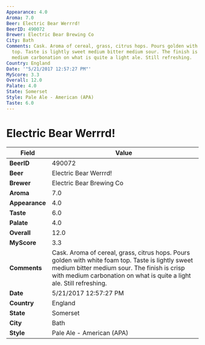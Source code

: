 ```yaml
---
Appearance: 4.0
Aroma: 7.0
Beer: Electric Bear Werrrd!
BeerID: 490072
Brewer: Electric Bear Brewing Co
City: Bath
Comments: Cask. Aroma of cereal, grass, citrus hops. Pours golden with white foam
  top. Taste is lightly sweet medium bitter medium sour. The finish is crisp with
  medium carbonation on what is quite a light ale. Still refreshing.
Country: England
Date: '"5/21/2017 12:57:27 PM"'
MyScore: 3.3
Overall: 12.0
Palate: 4.0
State: Somerset
Style: Pale Ale - American (APA)
Taste: 6.0
---
```


# Electric Bear Werrrd!

| Field         | Value |
|---------------|-------|
| **BeerID** | 490072 |
| **Beer** | Electric Bear Werrrd! |
| **Brewer** | Electric Bear Brewing Co |
| **Aroma** | 7.0 |
| **Appearance** | 4.0 |
| **Taste** | 6.0 |
| **Palate** | 4.0 |
| **Overall** | 12.0 |
| **MyScore** | 3.3 |
| **Comments** | Cask. Aroma of cereal, grass, citrus hops. Pours golden with white foam top. Taste is lightly sweet medium bitter medium sour. The finish is crisp with medium carbonation on what is quite a light ale. Still refreshing. |
| **Date** | 5/21/2017 12:57:27 PM |
| **Country** | England |
| **State** | Somerset |
| **City** | Bath |
| **Style** | Pale Ale - American (APA) |
